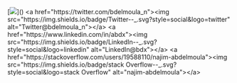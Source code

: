[![](https://visitor-badge.glitch.me/badge?page_id=najx.visitor-badge")]()
<a href="https://twitter.com/bdelmoula_n"><img src="https://img.shields.io/badge/Twitter--_.svg?style=social&logo=twitter" alt="Twitter@bdelmoula_n"></a>
<a href="https://www.linkedin.com/in/abdx"><img src="https://img.shields.io/badge/LinkedIn--_.svg?style=social&logo=linkedin" alt="LinkedIn@bdx"></a>
<a href="https://stackoverflow.com/users/19588110/najim-abdelmoula"><img src="https://img.shields.io/badge/stack Overflow--_.svg?style=social&logo=stack Overflow" alt="najim-abdelmoula"></a>
